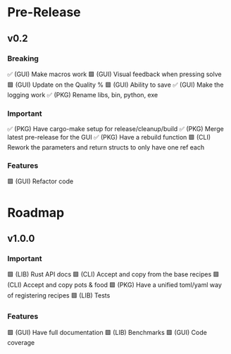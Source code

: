 # Pre-Release

## v0.2
### Breaking
 ✅ (GUI) Make macros work
 🟩 (GUI) Visual feedback when pressing solve
 🟩 (GUI) Update on the Quality %
 🟩 (GUI) Ability to save
 ✅ (GUI) Make the logging work
 ✅ (PKG) Rename libs, bin, python, exe
### Important
 ✅ (PKG) Have cargo-make setup for release/cleanup/build
 ✅ (PKG) Merge latest pre-release for the GUI
 ✅ (PKG) Have a rebuild function
 🟩 (CLI) Rework the parameters and return structs to only have one ref each
### Features
 🟩 (GUI) Refactor code

# Roadmap
## v1.0.0

### Important
 🟩 (LIB) Rust API docs
 🟩 (CLI) Accept and copy from the base recipes
 🟩 (CLI) Accept and copy pots & food
 🟩 (PKG) Have a unified toml/yaml way of registering recipes
 🟩 (LIB) Tests

### Features
 🟩 (GUI) Have full documentation
 🟩 (LIB) Benchmarks
 🟩 (GUI) Code coverage
